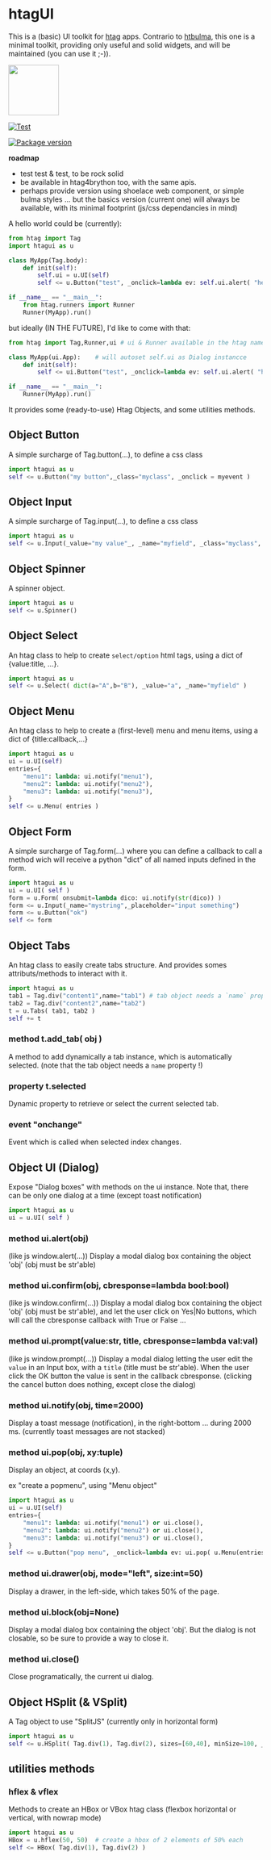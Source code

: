 # htagUI

This is a (basic) UI toolkit for [htag](https://github.com/manatlan/htag) apps. Contrario to [htbulma](https://github.com/manatlan/htbulma), this one is a minimal toolkit, providing only useful and solid widgets, and will be maintained (you can use it ;-)).

<img src="https://manatlan.github.io/htag/htag.png" width="100" height="100">

[![Test](https://github.com/manatlan/htagui/actions/workflows/on_commit_do_all_unittests.yml/badge.svg)](https://github.com/manatlan/htagui/actions/workflows/on_commit_do_all_unittests.yml)

<a href="https://pypi.org/project/htagui/">
    <img src="https://badge.fury.io/py/htagui.svg?x" alt="Package version">
</a>

**roadmap**

 - test test & test, to be rock solid
 - be available in htag4brython too, with the same apis.
 - perhaps provide version using shoelace web component, or simple bulma styles ... but the basics version (current one) will always be available, with its minimal footprint (js/css dependancies in mind)

A hello world could be (currently):

```python
from htag import Tag
import htagui as u

class MyApp(Tag.body):
    def init(self):
        self.ui = u.UI(self)
        self <= u.Button("test", _onclick=lambda ev: self.ui.alert( "hello" ) )

if __name__ == "__main__":
    from htag.runners import Runner
    Runner(MyApp).run()
```

but ideally (IN THE FUTURE), I'd like to come with that:

```python
from htag import Tag,Runner,ui # ui & Runner available in the htag namespace

class MyApp(ui.App):    # will autoset self.ui as Dialog instancce
    def init(self):
        self <= ui.Button("test", _onclick=lambda ev: self.ui.alert( "hello" ) )

if __name__ == "__main__":
    Runner(MyApp).run()
```



It provides some (ready-to-use) Htag Objects, and some utilities methods.


## Object Button

A simple surcharge of Tag.button(...), to define a css class 

```python
import htagui as u
self <= u.Button("my button",_class="myclass", _onclick = myevent )
```

## Object Input

A simple surcharge of Tag.input(...), to define a css class 


```python
import htagui as u
self <= u.Input(_value="my value"_, _name="myfield", _class="myclass", _required=True )
```

## Object Spinner

A spinner object.

```python
import htagui as u
self <= u.Spinner()
```

## Object Select

An htag class to help to create `select/option` html tags, using a dict of {value:title, ...}.

```python
import htagui as u
self <= u.Select( dict(a="A",b="B"), _value="a", _name="myfield" )
```

## Object Menu

An htag class to help to create a (first-level) menu and menu items, using a dict of {title:callback,...}

```python
import htagui as u
ui = u.UI(self)
entries={
    "menu1": lambda: ui.notify("menu1"),
    "menu2": lambda: ui.notify("menu2"),
    "menu3": lambda: ui.notify("menu3"),
}  
self <= u.Menu( entries )
```


## Object Form

A simple surcharge of Tag.form(...) where you can define a callback to call a method wich will receive a python "dict" of all named inputs defined in the form.

```python
import htagui as u
ui = u.UI( self )
form = u.Form( onsubmit=lambda dico: ui.notify(str(dico)) )
form <= u.Input(_name="mystring",_placeholder="input something")
form <= u.Button("ok")
self <= form
```

## Object Tabs

An htag class to easily create tabs structure. And provides somes attributs/methods to interact with it.

```python
import htagui as u
tab1 = Tag.div("content1",name="tab1") # tab object needs a `name` property !
tab2 = Tag.div("content2",name="tab2")
t = u.Tabs( tab1, tab2 )
self += t
```

### method t.add_tab( obj )

A method to add dynamically a tab instance, which is automatically selected.
(note that the tab object needs a `name` property !)

### property t.selected

Dynamic property to retrieve or select the current selected tab.

### event "onchange"

Event which is called when selected index changes.

## Object UI (Dialog)

Expose "Dialog boxes" with methods on the ui instance.
Note that, there can be only one dialog at a time (except toast notification)

```python
import htagui as u
ui = u.UI( self )
```

### method ui.alert(obj)

(like js window.alert(...)) Display a modal dialog box containing the object 'obj' (obj must be str'able)

### method ui.confirm(obj, cbresponse=lambda bool:bool)

(like js window.confirm(...)) Display a modal dialog box containing the object 'obj' (obj must be str'able), and let the user click on Yes|No buttons, which will call the cbresponse callback with True or False ...

### method ui.prompt(value:str, title, cbresponse=lambda val:val)

(like js window.prompt(...)) Display a modal dialog letting the user edit the `value` in an Input box, with a `title` (title must be str'able). When the user click the OK button the value is sent in the callback cbresponse. (clicking the cancel button does nothing, except close the dialog)

### method ui.notify(obj, time=2000)

Display a toast message (notification), in the right-bottom ... during 2000 ms.
(currently toast messages are not stacked)

### method ui.pop(obj, xy:tuple)

Display an object, at coords (x,y).

ex "create a popmenu", using "Menu object"
```python
import htagui as u
ui = u.UI(self)
entries={
    "menu1": lambda: ui.notify("menu1") or ui.close(),
    "menu2": lambda: ui.notify("menu2") or ui.close(),
    "menu3": lambda: ui.notify("menu3") or ui.close(),
}  
self <= u.Button("pop menu", _onclick=lambda ev: ui.pop( u.Menu(entries) ,(ev.clientX,ev.clientY)) )
```

### method ui.drawer(obj, mode="left", size:int=50)

Display a drawer, in the left-side, which takes 50% of the page.

### method ui.block(obj=None)

Display a modal dialog box containing the object 'obj'. But the dialog is not closable, so be sure to provide a way to close it.

### method ui.close()

Close programatically, the current ui dialog.

## Object HSplit (& VSplit)

A Tag object to use "SplitJS" (currently only in horizontal form)

```python
import htagui as u
self <= u.HSplit( Tag.div(1), Tag.div(2), sizes=[60,40], minSize=100, _style="border:2px solid red;height:100px" )
```

## utilities methods

### hflex & vflex

Methods to create an HBox or VBox htag class (flexbox horizontal or vertical, with nowrap mode)

```python
import htagui as u
HBox = u.hflex(50, 50)  # create a hbox of 2 elements of 50% each
self <= HBox( Tag.div(1), Tag.div(2) )
```
